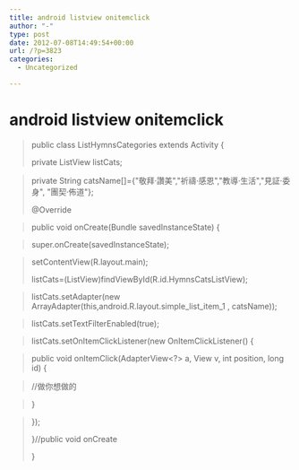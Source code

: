 ```yaml
---
title: android listview onitemclick
author: "-"
type: post
date: 2012-07-08T14:49:54+00:00
url: /?p=3823
categories:
  - Uncategorized

---
```

# android listview onitemclick
> public class ListHymnsCategories extends Activity {
> 
> private ListView listCats;
  
> private String catsName[]={"敬拜‧讚美","祈禱‧感恩","教導‧生活","見証‧委身", "團契‧佈道"};
> 
> @Override
  
> public void onCreate(Bundle savedInstanceState) {
  
> super.onCreate(savedInstanceState);
  
> setContentView(R.layout.main);
> 
> listCats=(ListView)findViewById(R.id.HymnsCatsListView);
  
> listCats.setAdapter(new ArrayAdapter<String>(this,android.R.layout.simple_list_item_1 , catsName));
  
> listCats.setTextFilterEnabled(true);
  
> listCats.setOnItemClickListener(new OnItemClickListener() {
  
> public void onItemClick(AdapterView<?> a, View v, int position, long id) {
  
> //做你想做的
  
> }
  
> });
> 
> }//public void onCreate
> 
> }